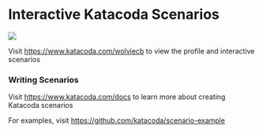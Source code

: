# Interactive Katacoda Scenarios

[![](http://shields.katacoda.com/katacoda/wolviecb/count.svg)](https://www.katacoda.com/wolviecb "Get your profile on Katacoda.com")

Visit https://www.katacoda.com/wolviecb to view the profile and interactive scenarios

### Writing Scenarios
Visit https://www.katacoda.com/docs to learn more about creating Katacoda scenarios

For examples, visit https://github.com/katacoda/scenario-example
